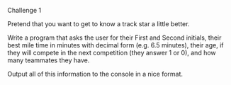 
Challenge 1

Pretend that you want to get to know a track star a little better.

Write a program that asks the user for their First and Second initials, their best mile time in minutes with decimal form (e.g. 6.5 minutes), their age, if they will compete in the next competition (they answer 1 or 0), and how many teammates they have.  

Output all of this information to the console in a nice format. 
